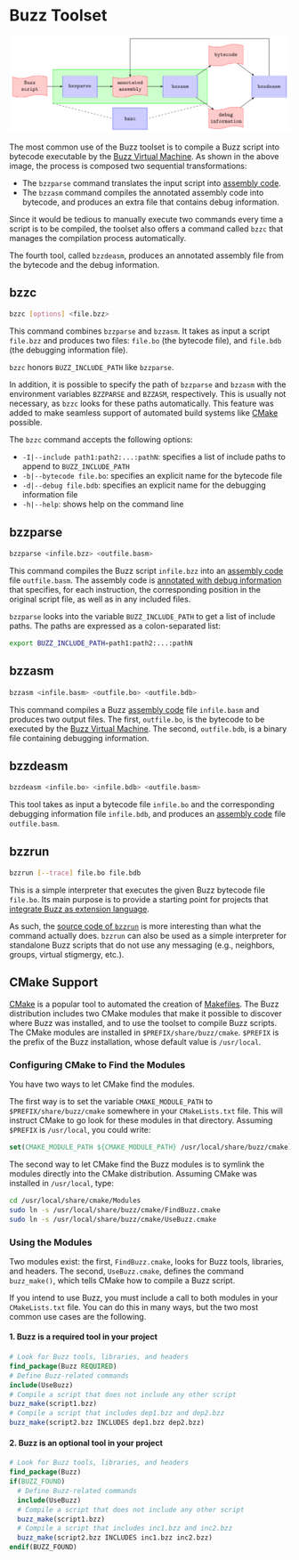 # Buzz Toolset

![](diagrams/toolset.png)

The most common use of the Buzz toolset is to compile a Buzz script into bytecode executable by the [Buzz Virtual Machine](concepts/vm.md). As shown in the above image, the process is composed two sequential transformations:

  * The `bzzparse` command translates the input script into [assembly code](technical-specifications/assembler.md).
  * The `bzzasm` command compiles the annotated assembly code into bytecode, and produces an extra file that contains debug information.

Since it would be tedious to manually execute two commands every time a script is to be compiled, the toolset also offers a command called `bzzc` that manages the compilation process automatically.

The fourth tool, called `bzzdeasm`, produces an annotated assembly file from the bytecode and the debug information.

<a name="bzzc"></a>
## bzzc

```bash
bzzc [options] <file.bzz>
```

This command combines `bzzparse` and `bzzasm`. It takes as input a script `file.bzz` and produces two files: `file.bo` (the bytecode file), and `file.bdb` (the debugging information file).

`bzzc` honors `BUZZ_INCLUDE_PATH` like `bzzparse`.

In addition, it is possible to specify the path of `bzzparse` and `bzzasm` with the environment variables `BZZPARSE` and `BZZASM`, respectively. This is usually not necessary, as `bzzc` looks for these paths automatically. This feature was added to make seamless support of automated build systems like [CMake](https://cmake.org/) possible.

The `bzzc` command accepts the following options:

  * `-I|--include path1:path2:...:pathN`: specifies a list of include paths to append to `BUZZ_INCLUDE_PATH`
  * `-b|--bytecode file.bo`: specifies an explicit name for the bytecode file
  * `-d|--debug file.bdb`: specifies an explicit name for the debugging information file
  * `-h|--help`: shows help on the command line

<a name="bzzparse"></a>
## bzzparse

```bash
bzzparse <infile.bzz> <outfile.basm>
```

This command compiles the Buzz script `infile.bzz` into an [assembly code](technical-specifications/assembler.md) file `outfile.basm`. The assembly code is [annotated with debug information](technical-specifications/assembler.md#debugging_information) that specifies, for each instruction, the corresponding position in the original script file, as well as in any included files.

`bzzparse` looks into the variable `BUZZ_INCLUDE_PATH` to get a list of include paths. The paths are expressed as a colon-separated list:

```bash
export BUZZ_INCLUDE_PATH=path1:path2:...:pathN
```

<a name="bzzasm"></a>
## bzzasm

```bash
bzzasm <infile.basm> <outfile.bo> <outfile.bdb>
```

This command compiles a Buzz [assembly code](technical-specifications/assembler.md) file `infile.basm` and produces two output files. The first, `outfile.bo`, is the bytecode to be executed by the [Buzz Virtual Machine](concepts/vm.md). The second, `outfile.bdb`, is a binary file containing debugging information.

<a name="bzzdeasm"></a>
## bzzdeasm

```bash
bzzdeasm <infile.bo> <infile.bdb> <outfile.basm>
```

This tool takes as input a bytecode file `infile.bo` and the corresponding debugging information file `infile.bdb`, and produces an [assembly code](technical-specifications/assembler.md) file `outfile.basm`.

<a name="bzzrun"></a>
## bzzrun

```bash
bzzrun [--trace] file.bo file.bdb
```

This is a simple interpreter that executes the given Buzz bytecode file `file.bo`. Its main purpose is to provide a starting point for projects that [integrate Buzz as extension language](integration.md).

As such, the [source code of `bzzrun`](https://github.com/MISTLab/Buzz/blob/master/src/buzz/buzzrun.c) is more interesting than what the command actually does. `bzzrun` can also be used as a simple interpreter for standalone Buzz scripts that do not use any messaging (e.g., neighbors, groups, virtual stigmergy, etc.).

## CMake Support

[CMake](https://cmake.org) is a popular tool to automated the creation of [Makefiles](https://www.gnu.org/software/make). The Buzz distribution includes two CMake modules that make it possible to discover where Buzz was installed, and to use the toolset to compile Buzz scripts. The CMake modules are installed in `$PREFIX/share/buzz/cmake`. `$PREFIX` is the prefix of the Buzz installation, whose default value is `/usr/local`.

### Configuring CMake to Find the Modules

You have two ways to let CMake find the modules.

The first way is to set the variable `CMAKE_MODULE_PATH` to `$PREFIX/share/buzz/cmake` somewhere in your `CMakeLists.txt` file. This will instruct CMake to go look for these modules in that directory. Assuming `$PREFIX` is `/usr/local`, you could write:
```cmake
set(CMAKE_MODULE_PATH ${CMAKE_MODULE_PATH} /usr/local/share/buzz/cmake)
```

The second way to let CMake find the Buzz modules is to symlink the modules directly into the CMake distribution. Assuming CMake was installed in `/usr/local`, type:
```bash
cd /usr/local/share/cmake/Modules
sudo ln -s /usr/local/share/buzz/cmake/FindBuzz.cmake
sudo ln -s /usr/local/share/buzz/cmake/UseBuzz.cmake
```

### Using the Modules

Two modules exist: the first, `FindBuzz.cmake`, looks for Buzz tools, libraries, and headers. The second, `UseBuzz.cmake`, defines the command `buzz_make()`, which tells CMake how to compile a Buzz script.

If you intend to use Buzz, you must include a call to both modules in your `CMakeLists.txt` file. You can do this in many ways, but the two most common use cases are the following.

#### 1. Buzz is a required tool in your project
```cmake
# Look for Buzz tools, libraries, and headers
find_package(Buzz REQUIRED)
# Define Buzz-related commands
include(UseBuzz)
# Compile a script that does not include any other script
buzz_make(script1.bzz)
# Compile a script that includes dep1.bzz and dep2.bzz
buzz_make(script2.bzz INCLUDES dep1.bzz dep2.bzz)
```

#### 2. Buzz is an optional tool in your project
```cmake
# Look for Buzz tools, libraries, and headers
find_package(Buzz)
if(BUZZ_FOUND)
  # Define Buzz-related commands
  include(UseBuzz)
  # Compile a script that does not include any other script
  buzz_make(script1.bzz)
  # Compile a script that includes inc1.bzz and inc2.bzz
  buzz_make(script2.bzz INCLUDES inc1.bzz inc2.bzz)
endif(BUZZ_FOUND)
```
